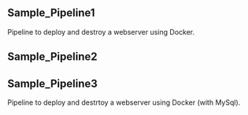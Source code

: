 ## Sample_Pipeline1
Pipeline to deploy and destroy a webserver using Docker.

## Sample_Pipeline2

## Sample_Pipeline3
Pipeline to deploy and destrtoy a webserver using Docker (with MySql).
